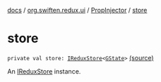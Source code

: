 [docs](../../index.md) / [org.swiften.redux.ui](../index.md) / [PropInjector](index.md) / [store](./store.md)

# store

`private val store: `[`IReduxStore`](../../org.swiften.redux.core/-i-redux-store.md)`<`[`GState`](index.md#GState)`>` [(source)](https://github.com/protoman92/KotlinRedux/tree/master/common/common-ui/src/main/kotlin/org/swiften/redux/ui/Injector.kt#L156)

An [IReduxStore](../../org.swiften.redux.core/-i-redux-store.md) instance.

